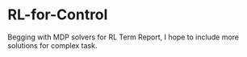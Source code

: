 # RL-for-Control
Begging with MDP solvers for RL Term Report, I hope to include more solutions for complex task.

